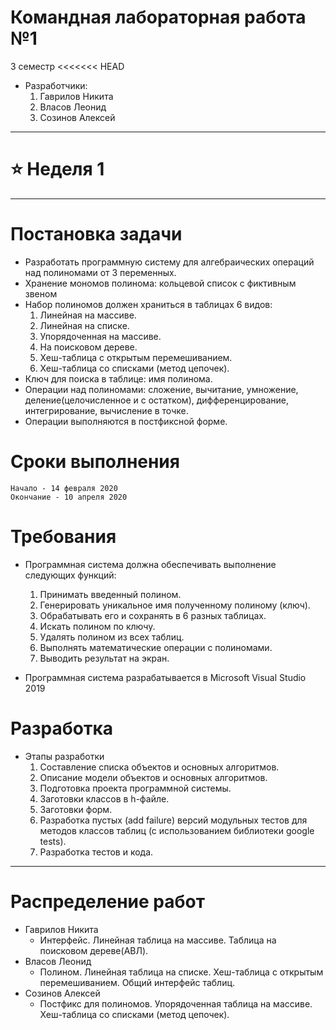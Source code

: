 # Командная лабораторная работа №1 #
3 семестр
<<<<<<< HEAD
- Разработчики:
  1. Гаврилов Никита
  2. Власов Леонид
  3. Созинов Алексей

---
  # :star: Неделя 1
---
  
  # Постановка задачи #
- Разработать программную систему для алгебраических операций над полиномами от 3 переменных.
- Хранение мономов полинома: кольцевой список с фиктивным звеном
- Набор полиномов должен храниться в таблицах 6 видов:
    1. Линейная на массиве.
    2. Линейная на списке.
    3. Упорядоченная на массиве.
    4. На поисковом дереве.
    5. Хеш-таблица с открытым перемешиванием.
    6. Хеш-таблица со списками (метод цепочек).
- Ключ для поиска в таблице: имя полинома.
- Операции над полиномами: сложение, вычитание, умножение, деление(целочисленное и с остатком), дифференцирование, интегрирование, вычисление в точке.
- Операции выполняются в постфиксной форме.
 
# Сроки выполнения #
	Начало - 14 февраля 2020
	Окончание - 10 апреля 2020
    
# Требования #
- Программная система должна обеспечивать выполнение следующих функций:
    1. Принимать введенный полином.
    2. Генерировать уникальное имя полученному полиному (ключ).
    3. Обрабатывать его и сохранять в 6 разных таблицах.
    4. Искать полином по ключу.
    5. Удалять полином из всех таблиц.
    6. Выполнять математические операции с полиномами.
    7. Выводить результат на экран.

- Программная система разрабатывается в Microsoft Visual Studio 2019

# Разработка #
- Этапы разработки
    1. Составление списка объектов и основных алгоритмов.
    2. Описание модели объектов и основных алгоритмов.
    3. Подготовка проекта программной системы.
    4. Заготовки классов в h-файле.
    5. Заготовки форм.
    6. Разработка пустых (add failure) версий модульных тестов для методов классов таблиц (с использованием библиотеки google tests).
    7. Разработка тестов и кода.

---

# Распределение работ #
- Гаврилов Никита
  - Интерфейс. Линейная таблица на массиве. Таблица на поисковом дереве(АВЛ).
- Власов Леонид
  - Полином. Линейная таблица на списке. Хеш-таблица с открытым перемешиванием. Общий интерфейс таблиц.
- Созинов Алексей
  - Постфикс для полиномов. Упорядоченная таблица на массиве. Хеш-таблица со списками (метод цепочек).

